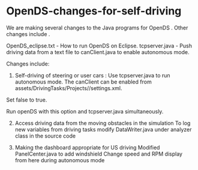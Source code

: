 # OpenDS-changes-for-self-driving

We are making several changes to the Java programs for OpenDS . Other changes include . 


OpenDS_eclipse.txt - How to run OpenDS on Eclipse.
tcpserver.java - Push driving data from a text file to canClient.java to enable autonomous mode. 

Changes include:
1. Self-driving of steering or user cars : Use tcpserver.java to run autonomous mode.
The canClient can be enabled from assets/DrivingTasks/Projects/<projectname>/settings.xml.

Set <CANInterface>
		<enableConnection>false</enableConnection> to true.
    
Run openDS with this option and tcpserver.java simultaneously.

2. Access driving data from the moving obstacles in the simulation
To log new variables from driving tasks modify DataWriter.java under analyzer class in the source code

3. Making the dashboard appropriate for US driving
Modified PanelCenter.java to add windshield 
Change speed and RPM display from here during autonomous mode

